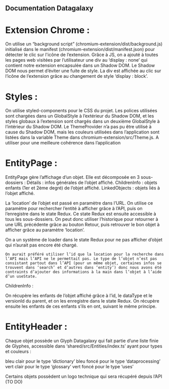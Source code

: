 ## Documentation Datagalaxy


# Extension Chrome :

On utilise un “background script” (chromium-extension/dist/background.js) initialisé dans le manifest (chromium-extension/dist/manifest.json) pour détecter le clic sur l'icône de l’extension. 
Grâce à JS, on a ajouté à toutes les pages web visitées par l’utilisateur une div au ‘display : none’ qui contient notre extension encapsulée dans un Shadow DOM. Le Shadow DOM nous permet d’éviter une fuite de style. La div est affichée au clic sur l’icône de l’extension grâce au changement de style ‘display : block’.

# Styles :

On utilise styled-components pour le CSS du projet. Les polices utilisées sont chargées dans un GlobalStyle à l’extérieur du Shadow DOM, et les styles globaux à l’extension sont chargés dans un deuxième GlobalStyle à l’intérieur du Shadow DOM. Le ThemeProvider n’a pas pu être utilisé à cause du Shadow DOM, mais les couleurs utilisées dans l’application sont listées dans la variable Theme dans chromium-extension/src/Theme.js. A utiliser pour une meilleure cohérence dans l’application


# EntityPage :

EntityPage gère l’affichage d’un objet. Elle est décomposée en 3 sous-dossiers : 
Détails : infos générales de l’objet affiché.
ChildrenInfo : objets enfants (1er et 2ème degré) de l’objet affiché.
LinkedObjects : objets liés à l’objet affiché.

La ‘location’ de l’objet est passé en paramètre dans l’URL. On utilise ce paramètre pour rechercher l’entité à afficher grâce à l’API, puis on l’enregistre dans le state Redux. Ce state Redux est ensuite accessible à tous les sous-dossiers. On peut donc utiliser l’historique pour retourner à une URL précédente grâce au bouton Retour, puis retrouver le bon objet à afficher grâce au paramètre ‘location’.

On a un système de loader dans le state Redux pour ne pas afficher d’objet qui n’aurait pas encore été chargé.

	On aurait préféré utiliser l’id que la location pour la recherche dans l’API mais l’API ne le permettait pas. Le type de l’objet n’est pas consistant partout dans l’API (pour un même objet, certaines infos se trouvent dans ‘search’ et d’autres dans ‘entity’) donc nous avons été contraints d’ajouter des informations à la main dans l’objet à l’aide d’un useState.

ChildrenInfo :

On récupère les enfants de l’objet affiché grâce à l’id, le dataType et le versionId du parent, et on les enregistre dans le state Redux. On récupère ensuite les enfants de ces enfants s’ils en ont, suivant le même principe.

# EntityHeader :

Chaque objet possède un Glyph Datagalaxy qui fait partie d’une liste finie de Glyphes, accessible dans ‘shared/src/Entities/index.ts’ ayant pour types et couleurs :

bleu clair pour le type ‘dictionary’
bleu foncé pour le type ‘dataprocessing’
vert clair pour le type ‘glossary’
vert foncé pour le type ‘uses’

Certains objets possèdent un logo technique qui sera récupéré depuis l’API (TO DO)





